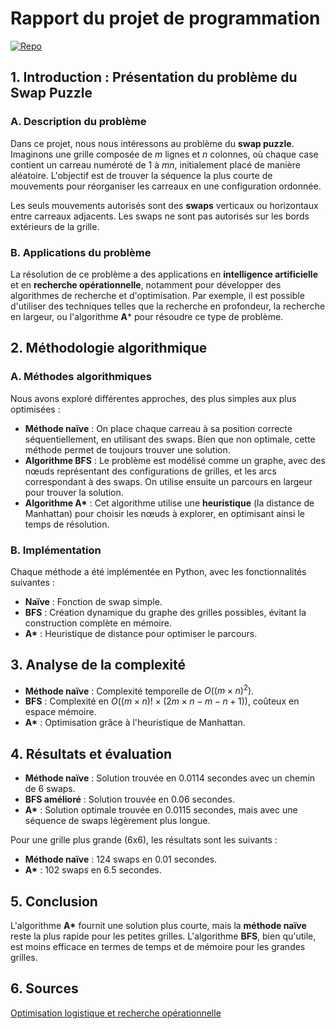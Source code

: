 # Rapport du projet de programmation

[![Repo](https://img.shields.io/badge/Projet-GitHub-blue)](https://github.com/atbrt/projet_programmation)

## 1. Introduction : Présentation du problème du Swap Puzzle

### A. Description du problème

Dans ce projet, nous nous intéressons au problème du **swap puzzle**. Imaginons une grille composée de _m_ lignes et _n_ colonnes, où chaque case contient un carreau numéroté de 1 à _mn_, initialement placé de manière aléatoire. L'objectif est de trouver la séquence la plus courte de mouvements pour réorganiser les carreaux en une configuration ordonnée.

Les seuls mouvements autorisés sont des **swaps** verticaux ou horizontaux entre carreaux adjacents. Les swaps ne sont pas autorisés sur les bords extérieurs de la grille.

### B. Applications du problème

La résolution de ce problème a des applications en **intelligence artificielle** et en **recherche opérationnelle**, notamment pour développer des algorithmes de recherche et d'optimisation. Par exemple, il est possible d'utiliser des techniques telles que la recherche en profondeur, la recherche en largeur, ou l'algorithme **A*** pour résoudre ce type de problème.

## 2. Méthodologie algorithmique

### A. Méthodes algorithmiques

Nous avons exploré différentes approches, des plus simples aux plus optimisées :

- **Méthode naïve** : On place chaque carreau à sa position correcte séquentiellement, en utilisant des swaps. Bien que non optimale, cette méthode permet de toujours trouver une solution.
- **Algorithme BFS** : Le problème est modélisé comme un graphe, avec des nœuds représentant des configurations de grilles, et les arcs correspondant à des swaps. On utilise ensuite un parcours en largeur pour trouver la solution.
- **Algorithme A\*** : Cet algorithme utilise une **heuristique** (la distance de Manhattan) pour choisir les nœuds à explorer, en optimisant ainsi le temps de résolution.

### B. Implémentation

Chaque méthode a été implémentée en Python, avec les fonctionnalités suivantes :

- **Naïve** : Fonction de swap simple.
- **BFS** : Création dynamique du graphe des grilles possibles, évitant la construction complète en mémoire.
- **A\*** : Heuristique de distance pour optimiser le parcours.

## 3. Analyse de la complexité

- **Méthode naïve** : Complexité temporelle de $O((m \times n)^2)$.
- **BFS** : Complexité en $O((m \times n)! \times (2m \times n - m - n + 1))$, coûteux en espace mémoire.
- **A\*** : Optimisation grâce à l'heuristique de Manhattan.

## 4. Résultats et évaluation

- **Méthode naïve** : Solution trouvée en 0.0114 secondes avec un chemin de 6 swaps.
- **BFS amélioré** : Solution trouvée en 0.06 secondes.
- **A\*** : Solution optimale trouvée en 0.0115 secondes, mais avec une séquence de swaps légèrement plus longue.

Pour une grille plus grande (6x6), les résultats sont les suivants :
- **Méthode naïve** : 124 swaps en 0.01 secondes.
- **A\*** : 102 swaps en 6.5 secondes.

## 5. Conclusion

L'algorithme **A\*** fournit une solution plus courte, mais la **méthode naïve** reste la plus rapide pour les petites grilles. L'algorithme **BFS**, bien qu'utile, est moins efficace en termes de temps et de mémoire pour les grandes grilles.

## 6. Sources

[Optimisation logistique et recherche opérationnelle](https://www.supplychaininfo.eu/dossier-optimisation-logistique/comment-utiliser-recherche-operationnelle-optimisation-logistique/)
